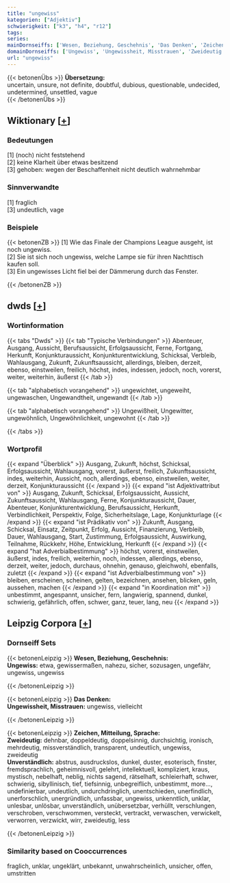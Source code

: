 ```yaml
---
title: "ungewiss"
kategorien: ["Adjektiv"]
schwierigkeit: ["k3", "h4", "r12"]
tags:
series:
mainDornseiffs: ['Wesen, Beziehung, Geschehnis', 'Das Denken', 'Zeichen, Mitteilung, Sprache']
domainDornseiffs: ['Ungewiss', 'Ungewissheit, Misstrauen', 'Zweideutig', 'Unverständlich']
url: "ungewiss"
---
```


{{< betonenÜbs >}}
**Übersetzung:**  
uncertain, unsure, not definite, doubtful, dubious, questionable, undecided, undetermined, unsettled, vague  
{{< /betonenÜbs >}}

## Wiktionary [[+](https://de.wiktionary.org/wiki/ungewiss)]

### Bedeutungen
[1] (noch) nicht feststehend  
[2] keine Klarheit über etwas besitzend  
[3] gehoben: wegen der Beschaffenheit nicht deutlich wahrnehmbar  

### Sinnverwandte
[1] fraglich  
[3] undeutlich, vage  

### Beispiele
{{< betonenZB >}}
[1] Wie das Finale der Champions League ausgeht, ist noch ungewiss.  
[2] Sie ist sich noch ungewiss, welche Lampe sie für ihren Nachttisch kaufen soll.  
[3] Ein ungewisses Licht fiel bei der Dämmerung durch das Fenster.  

{{< /betonenZB >}}


## dwds [[+](https://www.dwds.de/wb/ungewiss)]

### Wortinformation
{{< tabs "Dwds" >}}
{{< tab "Typische Verbindungen" >}}
Abenteuer, Ausgang, Aussicht, Berufsaussicht, Erfolgsaussicht, Ferne, Fortgang, Herkunft, Konjunkturaussicht, Konjunkturentwicklung, Schicksal, Verbleib, Wahlausgang, Zukunft, Zukunftsaussicht, allerdings, bleiben, derzeit, ebenso, einstweilen, freilich, höchst, indes, indessen, jedoch, noch, vorerst, weiter, weiterhin, äußerst
{{< /tab >}}

{{< tab "alphabetisch vorangehend" >}}
ungewichtet, ungeweiht, ungewaschen, Ungewandtheit, ungewandt
{{< /tab >}}

{{< tab "alphabetisch vorangehend" >}}
Ungewißheit, Ungewitter, ungewöhnlich, Ungewöhnlichkeit, ungewohnt
{{< /tab >}}

{{< /tabs >}}

### Wortprofil
{{< expand "Überblick" >}} Ausgang, Zukunft, höchst, Schicksal, Erfolgsaussicht, Wahlausgang, vorerst, äußerst, freilich, Zukunftsaussicht, indes, weiterhin, Aussicht, noch, allerdings, ebenso, einstweilen, weiter, derzeit, Konjunkturaussicht {{< /expand >}}
{{< expand "ist Adjektivattribut von" >}} Ausgang, Zukunft, Schicksal, Erfolgsaussicht, Aussicht, Zukunftsaussicht, Wahlausgang, Ferne, Konjunkturaussicht, Dauer, Abenteuer, Konjunkturentwicklung, Berufsaussicht, Herkunft, Verbindlichkeit, Perspektiv, Folge, Sicherheitslage, Lage, Konjunkturlage {{< /expand >}}
{{< expand "ist Prädikativ von" >}} Zukunft, Ausgang, Schicksal, Einsatz, Zeitpunkt, Erfolg, Aussicht, Finanzierung, Verbleib, Dauer, Wahlausgang, Start, Zustimmung, Erfolgsaussicht, Auswirkung, Teilnahme, Rückkehr, Höhe, Entwicklung, Herkunft {{< /expand >}}
{{< expand "hat Adverbialbestimmung" >}} höchst, vorerst, einstweilen, äußerst, indes, freilich, weiterhin, noch, indessen, allerdings, ebenso, derzeit, weiter, jedoch, durchaus, ohnehin, genauso, gleichwohl, ebenfalls, zuletzt {{< /expand >}}
{{< expand "ist Adverbialbestimmung von" >}} bleiben, erscheinen, scheinen, gelten, bezeichnen, ansehen, blicken, geln, aussehen, machen {{< /expand >}}
{{< expand "in Koordination mit" >}} unbestimmt, angespannt, unsicher, fern, langwierig, spannend, dunkel, schwierig, gefährlich, offen, schwer, ganz, teuer, lang, neu {{< /expand >}}

## Leipzig Corpora [[+](https://corpora.uni-leipzig.de/en/res?word=ungewiss&corpusId=deu_newscrawl-public_2018)]

### Dornseiff Sets
{{< betonenLeipzig >}}
**Wesen, Beziehung, Geschehnis:**  
**Ungewiss:** etwa, gewissermaßen, nahezu, sicher, sozusagen, ungefähr, ungewiss, ungewiss  

{{< /betonenLeipzig >}}


{{< betonenLeipzig >}}
**Das Denken:**  
**Ungewissheit, Misstrauen:** ungewiss, vielleicht  

{{< /betonenLeipzig >}}


{{< betonenLeipzig >}}
**Zeichen, Mitteilung, Sprache:**  
**Zweideutig:** dehnbar, doppeldeutig, doppelsinnig, durchsichtig, ironisch, mehrdeutig, missverständlich, transparent, undeutlich, ungewiss, zweideutig  
**Unverständlich:** abstrus, ausdruckslos, dunkel, duster, esoterisch, finster, fremdsprachlich, geheimnisvoll, gelehrt, intellektuell, kompliziert, kraus, mystisch, nebelhaft, neblig, nichts sagend, rätselhaft, schleierhaft, schwer, schwierig, sibyllinisch, tief, tiefsinnig, unbegreiflich, unbestimmt, more..., undefinierbar, undeutlich, undurchdringlich, unentschieden, unerfindlich, unerforschlich, unergründlich, unfassbar, ungewiss, unkenntlich, unklar, unlesbar, unlösbar, unverständlich, unübersetzbar, verhüllt, verschlungen, verschroben, verschwommen, versteckt, vertrackt, verwaschen, verwickelt, verworren, verzwickt, wirr, zweideutig, less  

{{< /betonenLeipzig >}}

### Similarity based on Cooccurrences
fraglich, unklar, ungeklärt, unbekannt, unwahrscheinlich, unsicher, offen, umstritten

